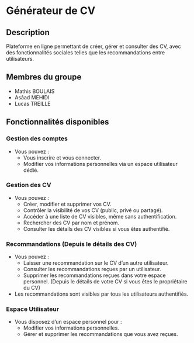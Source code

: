 # Générateur de CV

## Description  
Plateforme en ligne permettant de créer, gérer et consulter des CV, avec des fonctionnalités sociales telles que les recommandations entre utilisateurs.

## Membres du groupe
- Mathis BOULAIS
- Asâad MEHIDI
- Lucas TREILLE


## Fonctionnalités disponibles  

### Gestion des comptes  
- Vous pouvez :
  - Vous inscrire et vous connecter.
  - Modifier vos informations personnelles via un espace utilisateur dédié.

### Gestion des CV  
- Vous pouvez :
  - Créer, modifier et supprimer vos CV.
  - Contrôler la visibilité de vos CV (public, privé ou partagé).
  - Accéder à une liste de CV visibles, même sans authentification.
  - Rechercher des CV par nom et prénom.
  - Consulter les détails des CV visibles si vous êtes authentifié.

### Recommandations (Depuis le détails des CV)
- Vous pouvez :
  - Laisser une recommandation sur le CV d’un autre utilisateur.
  - Consulter les recommandations reçues par un utilisateur.
  - Supprimer les recommandations reçues dans votre espace personnel. (Depuis le détails de votre CV si vous êtes le propriétaire du CV)
- Les recommandations sont visibles par tous les utilisateurs authentifiés.

### Espace Utilisateur  
- Vous disposez d’un espace personnel pour :
  - Modifier vos informations personnelles.
  - Gérer et supprimer les recommandations que vous avez reçues.
